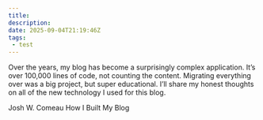 ```yaml
---
title:
description:
date: 2025-09-04T21:19:46Z
tags:
 - test
---
```


<quote-back href="https://www.joshwcomeau.com/svg/interactive-guide-to-paths/" >
  <p>
    Over the years, my blog has become a surprisingly complex application. It’s
    over <span class="spicy">100,000 lines of code</span>, not counting the
    content. Migrating everything over was a big project, but super educational.
    I’ll share my honest thoughts on all of the new technology I used for this
    blog.
  </p>
  <span slot="author">Josh W. Comeau</span>
  <span slot="title">How I Built My Blog</span>
</quote-back>

<script type="module" src="/assets/js/components/quote-back.js"></script>
